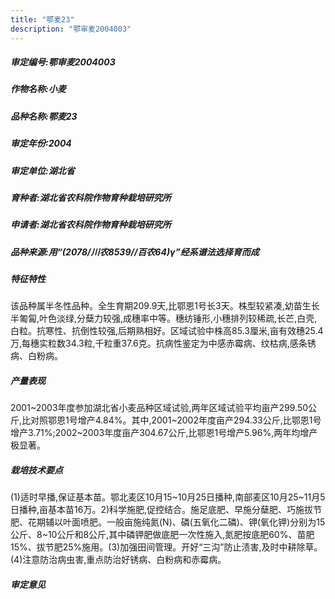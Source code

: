 ```yaml
---
title: "鄂麦23"
description: "鄂审麦2004003"
---
```

##### 审定编号:鄂审麦2004003

##### 作物名称:小麦

##### 品种名称:鄂麦23

##### 审定年份:2004

##### 审定单位:湖北省

##### 育种者:湖北省农科院作物育种栽培研究所

##### 申请者:湖北省农科院作物育种栽培研究所

##### 品种来源:用“(2078/川农8539//百农64)γ”经系谱法选择育而成

##### 特征特性
该品种属半冬性品种。全生育期209.9天,比鄂恩1号长3天。株型较紧凑,幼苗生长半匍匐,叶色淡绿,分蘖力较强,成穗率中等。穗纺锤形,小穗排列较稀疏,长芒,白壳,白粒。抗寒性、抗倒性较强,后期熟相好。区域试验中株高85.3厘米,亩有效穗25.4万,每穗实粒数34.3粒,千粒重37.6克。抗病性鉴定为中感赤霉病、纹枯病,感条锈病、白粉病。

##### 产量表现
2001~2003年度参加湖北省小麦品种区域试验,两年区域试验平均亩产299.50公斤,比对照鄂恩1号增产4.84%。其中,2001~2002年度亩产294.33公斤,比鄂恩1号增产3.71%;2002~2003年度亩产304.67公斤,比鄂恩1号增产5.96%,两年均增产极显著。

##### 栽培技术要点
(1)适时早播,保证基本苗。鄂北麦区10月15~10月25日播种,南部麦区10月25~11月5日播种,亩基本苗16万。2)科学施肥,促控结合。施足底肥、早施分蘖肥、巧施拔节肥、花期辅以叶面喷肥。一般亩施纯氮(N)、磷(五氧化二磷)、钾(氧化钾)分别为15公斤、8~10公斤和8公斤,其中磷钾肥做底肥一次性施入,氮肥按底肥60%、苗肥15%、拔节肥25%施用。(3)加强田间管理。开好“三沟”防止渍害,及时中耕除草。(4)注意防治病虫害,重点防治好锈病、白粉病和赤霉病。

##### 审定意见

